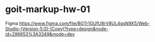 # goit-markup-hw-01

Figma
https://www.figma.com/file/BGTr1GUfU8rV8UL4gsN9X5/Web-Studio-(Version-5.0)-(Copy)?type=design&node-id=296653%3A3349&mode=dev
